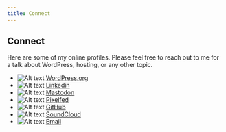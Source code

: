 ```yaml
---
title: Connect
---
```

## Connect
Here are some of my online profiles. Please feel free to reach out to me for a talk about WordPress, hosting, or any other topic.

- ![Alt text](/img/wordpress.svg "WordPress logo") [WordPress.org](https://profiles.wordpress.org/mbootsman)
- ![Alt text](/img/linkedin.svg "Linkedin logo") [Linkedin](https://www.linkedin.com/in/marcelbootsman/)
- ![Alt text](/img/mastodon.svg "Mastodon logo") <a rel="me" href="https://toot.re/@mbootsman">Mastodon</a>
- ![Alt text](/img/pixelfed.svg "Pixelfed logo") [Pixelfed](https://pixelfed.social/mbootsman)
- ![Alt text](/img/github.svg "GitHub logo") [GitHub](https://github.com/mbootsman)
- ![Alt text](/img/soundcloud.svg "Soundcloud logo") [SoundCloud](https://soundcloud.com/marcel-bootsman)
- ![Alt text](/img/email.svg "Email envelope logo") [Email](mailto:marcel@nostromo.nl)
